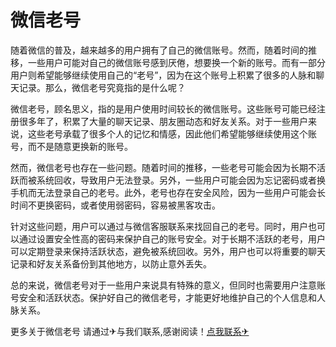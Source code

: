 # 微信老号

随着微信的普及，越来越多的用户拥有了自己的微信账号。然而，随着时间的推移，一些用户可能对自己的微信账号感到厌倦，想要换一个新的账号。而有一部分用户则希望能够继续使用自己的“老号”，因为在这个账号上积累了很多的人脉和聊天记录。那么，微信老号究竟指的是什么呢？

微信老号，顾名思义，指的是用户使用时间较长的微信账号。这些账号可能已经注册很多年了，积累了大量的聊天记录、朋友圈动态和好友关系。对于一些用户来说，这些老号承载了很多个人的记忆和情感，因此他们希望能够继续使用这个账号，而不是随意更换新的账号。

然而，微信老号也存在一些问题。随着时间的推移，一些老号可能会因为长期不活跃而被系统回收，导致用户无法登录。另外，一些用户可能会因为忘记密码或者换手机而无法登录自己的老号。此外，老号也存在安全风险，因为一些用户可能会长时间不更换密码，或者使用弱密码，容易被黑客攻击。

针对这些问题，用户可以通过与微信客服联系来找回自己的老号。同时，用户也可以通过设置安全性高的密码来保护自己的账号安全。对于长期不活跃的老号，用户可以定期登录来保持活跃状态，避免被系统回收。另外，用户也可以将重要的聊天记录和好友关系备份到其他地方，以防止意外丢失。

总的来说，微信老号对于一些用户来说具有特殊的意义，但同时也需要用户注意账号安全和活跃状态。保护好自己的微信老号，才能更好地维护自己的个人信息和人脉关系。

更多关于微信老号 请通过✈与我们联系,感谢阅读！[点我联系✈](https://vip.G208.com)